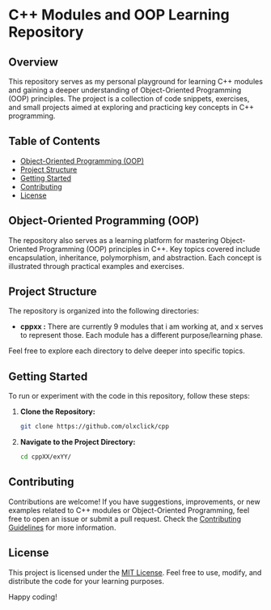# C++ Modules and OOP Learning Repository

## Overview
This repository serves as my personal playground for learning C++ modules and gaining a deeper understanding of Object-Oriented Programming (OOP) principles. The project is a collection of code snippets, exercises, and small projects aimed at exploring and practicing key concepts in C++ programming.

## Table of Contents
- [Object-Oriented Programming (OOP)](#object-oriented-programming-oop)
- [Project Structure](#project-structure)
- [Getting Started](#getting-started)
- [Contributing](#contributing)
- [License](#license)

## Object-Oriented Programming (OOP)
The repository also serves as a learning platform for mastering Object-Oriented Programming (OOP) principles in C++. Key topics covered include encapsulation, inheritance, polymorphism, and abstraction. Each concept is illustrated through practical examples and exercises.

## Project Structure
The repository is organized into the following directories:

- **cppxx :** There are currently 9 modules that i am working at, and x serves to represent those. Each module has a different purpose/learning phase.

Feel free to explore each directory to delve deeper into specific topics.

## Getting Started
To run or experiment with the code in this repository, follow these steps:

1. **Clone the Repository:**
    ```bash
    git clone https://github.com/olxclick/cpp
    ```

2. **Navigate to the Project Directory:**
    ```bash
    cd cppXX/exYY/
    ```

## Contributing
Contributions are welcome! If you have suggestions, improvements, or new examples related to C++ modules or Object-Oriented Programming, feel free to open an issue or submit a pull request. Check the [Contributing Guidelines](CONTRIBUTING.md) for more information.

## License
This project is licensed under the [MIT License](LICENSE). Feel free to use, modify, and distribute the code for your learning purposes.

Happy coding!